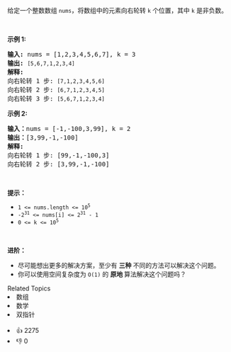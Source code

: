 <p>给定一个整数数组 <code>nums</code>，将数组中的元素向右轮转 <code>k</code><em>&nbsp;</em>个位置，其中&nbsp;<code>k</code><em>&nbsp;</em>是非负数。</p>

<p>&nbsp;</p>

<p><strong>示例 1:</strong></p>

<pre>
<strong>输入:</strong> nums = [1,2,3,4,5,6,7], k = 3
<strong>输出:</strong> <span><code>[5,6,7,1,2,3,4]</code></span>
<strong>解释:</strong>
向右轮转 1 步: <span><code>[7,1,2,3,4,5,6]</code></span>
向右轮转 2 步: <span><code>[6,7,1,2,3,4,5]
</code></span>向右轮转 3 步: <span><code>[5,6,7,1,2,3,4]</code></span>
</pre>

<p><strong>示例&nbsp;2:</strong></p>

<pre>
<strong>输入：</strong>nums = [-1,-100,3,99], k = 2
<strong>输出：</strong>[3,99,-1,-100]
<strong>解释:</strong> 
向右轮转 1 步: [99,-1,-100,3]
向右轮转 2 步: [3,99,-1,-100]</pre>

<p>&nbsp;</p>

<p><strong>提示：</strong></p>

<ul> 
 <li><code>1 &lt;= nums.length &lt;= 10<sup>5</sup></code></li> 
 <li><code>-2<sup>31</sup> &lt;= nums[i] &lt;= 2<sup>31</sup> - 1</code></li> 
 <li><code>0 &lt;= k &lt;= 10<sup>5</sup></code></li> 
</ul>

<p>&nbsp;</p>

<p><strong>进阶：</strong></p>

<ul> 
 <li>尽可能想出更多的解决方案，至少有 <strong>三种</strong> 不同的方法可以解决这个问题。</li> 
 <li>你可以使用空间复杂度为&nbsp;<code>O(1)</code> 的&nbsp;<strong>原地&nbsp;</strong>算法解决这个问题吗？</li> 
</ul>

<div><div>Related Topics</div><div><li>数组</li><li>数学</li><li>双指针</li></div></div><br><div><li>👍 2275</li><li>👎 0</li></div>